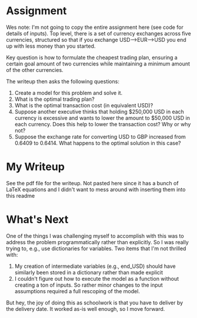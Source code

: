 # Assignment

Wes note: I'm not going to copy the entire assignment here (see code for details of inputs).  Top level, there is a set of currency exchanges across five currencies, structured so that if you exchange USD-->EUR-->USD you end up with less money than you started.

Key question is how to formulate the cheapest trading plan, ensuring a certain goal amount of two currencies while maintaining a minimum amount of the other currencies.

The writeup then asks the following questions:
1. Create a model for this problem and solve it.
2. What is the optimal trading plan?
3. What is the optimal transaction cost (in equivalent USD)?
4. Suppose another executive thinks that holding $250,000 USD in each currency is excessive and wants to lower the amount to $50,000 USD in each currency. Does this help to lower the transaction cost? Why or why not?
5. Suppose the exchange rate for converting USD to GBP increased from 0.6409 to 0.6414. What happens to the optimal solution in this case?

# My Writeup

See the pdf file for the writeup.  Not pasted here since it has a bunch of LaTeX equations and I didn't want to mess around with inserting them into this readme

# What's Next

One of the things I was challenging myself to accomplish with this was to address the problem programmatically rather than explicitly.  So I was really trying to, e.g., use dictionaries for variables.  Two items that I'm not thrilled with:

1. My creation of intermediate variables (e.g., end_USD) should have similarly been stored in a dictionary rather than made explicit
2. I couldn't figure out how to execute the model as a function without creating a ton of inputs.  So rather minor changes to the input assumptions required a full rescoping of the model.

But hey, the joy of doing this as schoolwork is that you have to deliver by the delivery date.  It worked as-is well enough, so I move forward.
